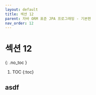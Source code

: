 ```yaml
---
layout: default
title: 섹션 12
parent: 자바 ORM 표준 JPA 프로그래밍 - 기본편
nav_order: 12
---
```


# 섹션 12
{: .no_toc }

1. TOC
{:toc}

## asdf
